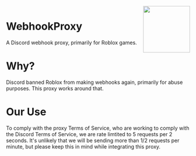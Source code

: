 <img src="/public/img/logo.svg" width="128" align="right">

# WebhookProxy
A Discord webhook proxy, primarily for Roblox games.

# Why?
Discord banned Roblox from making webhooks again, primarily for abuse purposes. This proxy works around that.

# Our Use
To comply with the proxy Terms of Service, who are working to comply with the Discord Terms of Service, we are rate limtited to 5 requests per 2 seconds. It's unlikely that we will be sending more than 1/2 requests per minute, but please keep this in mind while integrating this proxy.
